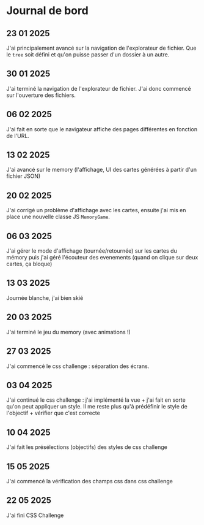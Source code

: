 # Journal de bord
## 23 01 2025
J'ai principalement avancé sur la navigation de l'explorateur de fichier. Que le `tree` soit défini et qu'on puisse passer d'un dossier à un autre.

## 30 01 2025
J'ai terminé la navigation de l'explorateur de fichier. J'ai donc commencé sur l'ouverture des fichiers.

## 06 02 2025
J'ai fait en sorte que le navigateur affiche des pages différentes en fonction de l'URL.

## 13 02 2025
J'ai avancé sur le memory (l'affichage, UI des cartes générées à partir d'un fichier JSON)

## 20 02 2025
J'ai corrigé un problème d'affichage avec les cartes, ensuite j'ai mis en place une nouvelle classe JS `MemoryGame`.

## 06 03 2025
J'ai gérer le mode d'affichage (tournée/retournée) sur les cartes du mémory puis j'ai géré l'écouteur des evenements (quand on clique sur deux cartes, ça bloque)

## 13 03 2025
Journée blanche, j'ai bien skié

## 20 03 2025
J'ai terminé le jeu du memory (avec animations !)

## 27 03 2025
J'ai commencé le css challenge : séparation des écrans.

## 03 04 2025
J'ai continué le css challenge : j'ai implémenté la vue + j'ai fait en sorte qu'on peut appliquer un style.
Il me reste plus qu'à prédéfinir le style de l'objectif + vérifier que c'est correcte

## 10 04 2025
J'ai fait les présélections (objectifs) des styles de css challenge

## 15 05 2025
J'ai commencé la vérification des champs css dans css challenge

## 22 05 2025
J'ai fini CSS Challenge